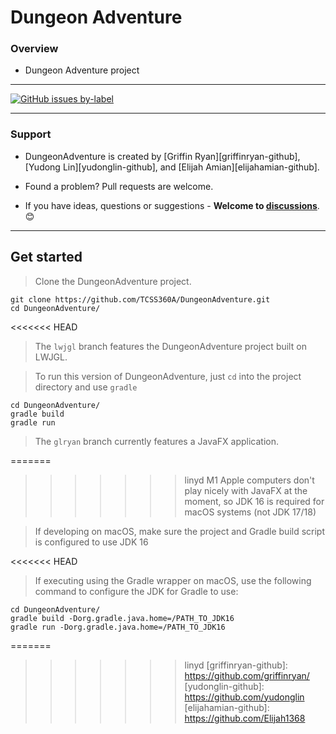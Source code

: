 # Dungeon Adventure

### Overview

- Dungeon Adventure project

----

[![GitHub issues by-label](https://img.shields.io/github/issues/TCSS360A/DungeonAdventure)](https://github.com/TCSS360A/DungeonAdventure/issues)

___
### Support
- DungeonAdventure is created by [Griffin Ryan][griffinryan-github], [Yudong Lin][yudonglin-github], and [Elijah Amian][elijahamian-github].

- Found a problem? Pull requests are welcome.

- If you have ideas, questions or suggestions - **Welcome to [discussions](https://github.com/TCSS360A/DungeonAdventure/discussions)**. 😊
___


## Get started

> Clone the DungeonAdventure project.

    git clone https://github.com/TCSS360A/DungeonAdventure.git
    cd DungeonAdventure/

<<<<<<< HEAD
> The `lwjgl` branch features the DungeonAdventure project built on LWJGL.

> To run this version of DungeonAdventure, just `cd` into the project directory and use `gradle`

    cd DungeonAdventure/
    gradle build
    gradle run

> The `glryan` branch currently features a JavaFX application.

=======
>>>>>>> linyd
> M1 Apple computers don't play nicely with JavaFX at the moment, so JDK 16 is required for macOS systems (not JDK 17/18)

> If developing on macOS, make sure the project and Gradle build script is configured to use JDK 16

<<<<<<< HEAD
> If executing using the Gradle wrapper on macOS, use the following command to configure the JDK for Gradle to use:

    cd DungeonAdventure/
    gradle build -Dorg.gradle.java.home=/PATH_TO_JDK16
    gradle run -Dorg.gradle.java.home=/PATH_TO_JDK16

=======
>>>>>>> linyd
[griffinryan-github]: https://github.com/griffinryan/
[yudonglin-github]: https://github.com/yudonglin
[elijahamian-github]: https://github.com/Elijah1368
